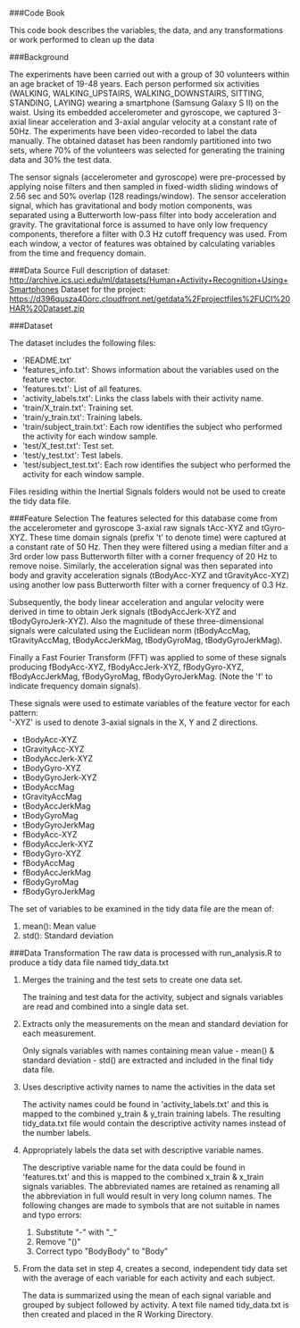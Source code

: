 ###Code Book

This code book describes the variables, the data, and any transformations or work performed to clean up the data


###Background

The experiments have been carried out with a group of 30 volunteers within an age bracket of 19-48 years. Each person performed six activities (WALKING, WALKING_UPSTAIRS, WALKING_DOWNSTAIRS, SITTING, STANDING, LAYING) wearing a smartphone (Samsung Galaxy S II) on the waist. Using its embedded accelerometer and gyroscope, we captured 3-axial linear acceleration and 3-axial angular velocity at a constant rate of 50Hz. The experiments have been video-recorded to label the data manually. The obtained dataset has been randomly partitioned into two sets, where 70% of the volunteers was selected for generating the training data and 30% the test data. 

The sensor signals (accelerometer and gyroscope) were pre-processed by applying noise filters and then sampled in fixed-width sliding windows of 2.56 sec and 50% overlap (128 readings/window). The sensor acceleration signal, which has gravitational and body motion components, was separated using a Butterworth low-pass filter into body acceleration and gravity. The gravitational force is assumed to have only low frequency components, therefore a filter with 0.3 Hz cutoff frequency was used. From each window, a vector of features was obtained by calculating variables from the time and frequency domain.


###Data Source
Full description of dataset: http://archive.ics.uci.edu/ml/datasets/Human+Activity+Recognition+Using+Smartphones
Dataset for the project: https://d396qusza40orc.cloudfront.net/getdata%2Fprojectfiles%2FUCI%20HAR%20Dataset.zip


###Dataset

The dataset includes the following files:

- 'README.txt'
- 'features_info.txt': Shows information about the variables used on the feature vector.
- 'features.txt': List of all features.
- 'activity_labels.txt': Links the class labels with their activity name.
- 'train/X_train.txt': Training set.
- 'train/y_train.txt': Training labels.
- 'train/subject_train.txt': Each row identifies the subject who performed the activity for each window sample. 
- 'test/X_test.txt': Test set.
- 'test/y_test.txt': Test labels.
- 'test/subject_test.txt': Each row identifies the subject who performed the activity for each window sample. 

Files residing within the Inertial Signals folders would not be used to create the tidy data file. 


###Feature Selection 
The features selected for this database come from the accelerometer and gyroscope 3-axial raw signals tAcc-XYZ and tGyro-XYZ. These time domain signals (prefix 't' to denote time) were captured at a constant rate of 50 Hz. Then they were filtered using a median filter and a 3rd order low pass Butterworth filter with a corner frequency of 20 Hz to remove noise. Similarly, the acceleration signal was then separated into body and gravity acceleration signals (tBodyAcc-XYZ and tGravityAcc-XYZ) using another low pass Butterworth filter with a corner frequency of 0.3 Hz. 

Subsequently, the body linear acceleration and angular velocity were derived in time to obtain Jerk signals (tBodyAccJerk-XYZ and tBodyGyroJerk-XYZ). Also the magnitude of these three-dimensional signals were calculated using the Euclidean norm (tBodyAccMag, tGravityAccMag, tBodyAccJerkMag, tBodyGyroMag, tBodyGyroJerkMag). 

Finally a Fast Fourier Transform (FFT) was applied to some of these signals producing fBodyAcc-XYZ, fBodyAccJerk-XYZ, fBodyGyro-XYZ, fBodyAccJerkMag, fBodyGyroMag, fBodyGyroJerkMag. (Note the 'f' to indicate frequency domain signals). 

These signals were used to estimate variables of the feature vector for each pattern:  
'-XYZ' is used to denote 3-axial signals in the X, Y and Z directions.

- tBodyAcc-XYZ
- tGravityAcc-XYZ
- tBodyAccJerk-XYZ
- tBodyGyro-XYZ
- tBodyGyroJerk-XYZ
- tBodyAccMag
- tGravityAccMag
- tBodyAccJerkMag
- tBodyGyroMag
- tBodyGyroJerkMag
- fBodyAcc-XYZ
- fBodyAccJerk-XYZ
- fBodyGyro-XYZ
- fBodyAccMag
- fBodyAccJerkMag
- fBodyGyroMag
- fBodyGyroJerkMag

The set of variables to be examined in the tidy data file are the mean of:

1. mean(): Mean value
2. std(): Standard deviation


###Data Transformation
The raw data is processed with run_analysis.R to produce a tidy data file named tidy_data.txt

1. Merges the training and the test sets to create one data set.
 
   The training and test data for the activity, subject and signals variables are read and combined into a single data set.

2. Extracts only the measurements on the mean and standard deviation for each measurement.
 
   Only signals variables with names containing mean value - mean() & standard deviation - std() are extracted and included in the final tidy data file.  

3. Uses descriptive activity names to name the activities in the data set
 
   The activity names could be found in 'activity_labels.txt' and this is mapped to the combined y_train & y_train training labels. The resulting tidy_data.txt file would contain the descriptive activity names instead of the number labels.  

4. Appropriately labels the data set with descriptive variable names.

   The descriptive variable name for the data could be found in 'features.txt' and this is mapped to the combined x_train & x_train signals variables. The abbreviated names are retained as renaming all the abbreviation in full would result in very long column names. The following changes are made to symbols that are not suitable in names and typo errors:
      1. Substitute "-" with "_"
      2. Remove "()"
      3. Correct typo "BodyBody" to "Body"

5. From the data set in step 4, creates a second, independent tidy data set with the average of each variable for each activity and each subject.
 
   The data is summarized using the mean of each signal variable and grouped by subject followed by activity. A text file named tidy_data.txt is then created and placed in the R Working Directory.



